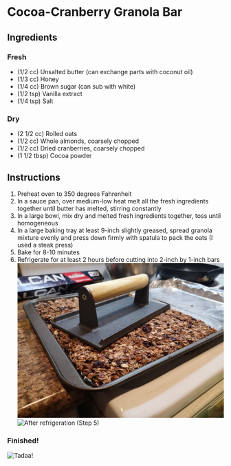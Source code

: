 # Cocoa-Cranberry Granola Bar

## Ingredients

### Fresh
* (1/2 cc) Unsalted butter (can exchange parts with coconut oil)
* (1/3 cc) Honey
* (1/4 cc) Brown sugar (can sub with white)
* (1/2 tsp) Vanilla extract
* (1/4 tsp) Salt

### Dry
* (2 1/2 cc) Rolled oats
* (1/2 cc) Whole almonds, coarsely chopped
* (1/2 cc) Dried cranberries, coarsely chopped
* (1 1/2 tbsp) Cocoa powder

## Instructions
1. Preheat oven to 350 degrees Fahrenheit
2. In a sauce pan, over medium-low heat melt all the fresh ingredients together until butter has melted, stirring constantly
3. In a large bowl, mix dry and melted fresh ingredients together, toss until homogeneous
4. In a large baking tray at least 9-inch slightly greased, spread granola mixture evenly and press down firmly with spatula to pack the oats (I used a steak press)
5. Bake for 8-10 minutes 
6. Refrigerate for at least 2 hours before cutting into 2-inch by 1-inch bars
![Pre-bake (Step 4)](./Pics/granola2.jpg)
![After refrigeration (Step 5)](./Pics/granola.jpg)

### Finished!

![Tadaa!](./Pics/granola3)

